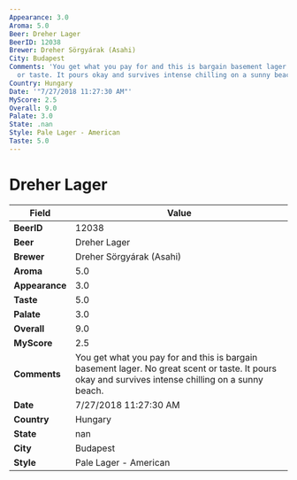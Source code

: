 ```yaml
---
Appearance: 3.0
Aroma: 5.0
Beer: Dreher Lager
BeerID: 12038
Brewer: Dreher Sörgyárak (Asahi)
City: Budapest
Comments: 'You get what you pay for and this is bargain basement lager. No great scent
  or taste. It pours okay and survives intense chilling on a sunny beach. '
Country: Hungary
Date: '"7/27/2018 11:27:30 AM"'
MyScore: 2.5
Overall: 9.0
Palate: 3.0
State: .nan
Style: Pale Lager - American
Taste: 5.0
---
```


# Dreher Lager

| Field         | Value |
|---------------|-------|
| **BeerID** | 12038 |
| **Beer** | Dreher Lager |
| **Brewer** | Dreher Sörgyárak (Asahi) |
| **Aroma** | 5.0 |
| **Appearance** | 3.0 |
| **Taste** | 5.0 |
| **Palate** | 3.0 |
| **Overall** | 9.0 |
| **MyScore** | 2.5 |
| **Comments** | You get what you pay for and this is bargain basement lager. No great scent or taste. It pours okay and survives intense chilling on a sunny beach.  |
| **Date** | 7/27/2018 11:27:30 AM |
| **Country** | Hungary |
| **State** | nan |
| **City** | Budapest |
| **Style** | Pale Lager - American |
